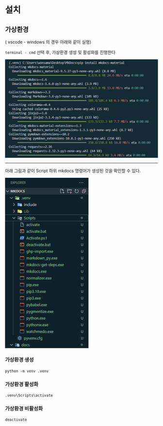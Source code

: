 # 설치

## 가상환경

( vscode - windows 의 경우 아래와 같이 실행)

`terminal - cmd` 선택 후, 가상환경 생성 및 활성화를 진행한다

![sec1-05.png](images/sec1-05.png)

---

아래 그림과 같이 Script 하위 mkdocs 명령어가 생성된 것을 확인할 수 있다.

![sec1-06.png](images/sec1-06.png)

### 가상환경 생성

`python -m venv .venv`

### 가상환경 활성화

`.venv\Scripts\activate`

### 가상환경 비활성화

`deactivate`
